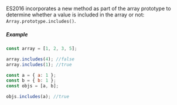 ES2016 incorporates a new method as part of the array prototype to determine whether a value is included in the array or not: `Array.prototype.includes()`.

##### Example

```javascript
const array = [1, 2, 3, 5];

array.includes(4); //false
array.includes(1); //true

const a = { a: 1 };
const b = { b: 1 };
const objs = [a, b];

objs.includes(a); //true
```
